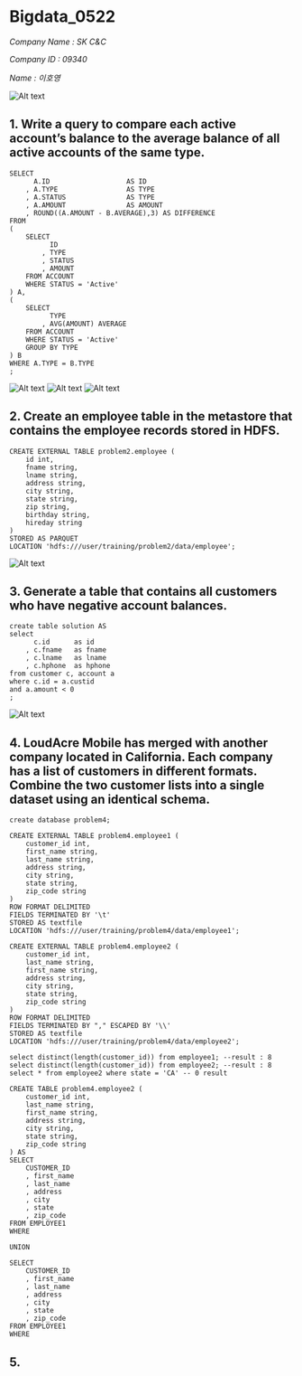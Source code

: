 # Bigdata_0522

*Company Name : SK C&C*

*Company ID : 09340*

*Name : 이호영*


![Alt text](https://github.com/Lee-Ho-Young/Bigdata_0416/blob/master/picture.png)



## 1. Write a query to compare each active account’s balance to the average balance of all active accounts of the same type.

```
SELECT 
      A.ID                   AS ID
    , A.TYPE                 AS TYPE
    , A.STATUS               AS TYPE
    , A.AMOUNT               AS AMOUNT
    , ROUND((A.AMOUNT - B.AVERAGE),3) AS DIFFERENCE
FROM 
(
    SELECT
          ID
        , TYPE
        , STATUS
        , AMOUNT
    FROM ACCOUNT
    WHERE STATUS = 'Active'
) A,
(
    SELECT 
          TYPE
        , AVG(AMOUNT) AVERAGE
    FROM ACCOUNT
    WHERE STATUS = 'Active'
    GROUP BY TYPE
) B
WHERE A.TYPE = B.TYPE
;
```

![Alt text](https://github.com/Lee-Ho-Young/bigdata_0520/blob/master/contents/1-1.PNG)
![Alt text](https://github.com/Lee-Ho-Young/bigdata_0520/blob/master/contents/1-2.PNG)
![Alt text](https://github.com/Lee-Ho-Young/bigdata_0520/blob/master/contents/1-3.PNG)





## 2. Create an employee table in the metastore that contains the employee records stored in HDFS.

```
CREATE EXTERNAL TABLE problem2.employee (
    id int,
    fname string,
    lname string,
    address string,
    city string,
    state string,
    zip string,
    birthday string,
    hireday string
)
STORED AS PARQUET
LOCATION 'hdfs:///user/training/problem2/data/employee';
```

![Alt text](https://github.com/Lee-Ho-Young/bigdata_0520/blob/master/contents/part2_2_result.PNG)


## 3. Generate a table that contains all customers who have negative account balances.

```
create table solution AS
select
      c.id      as id
    , c.fname   as fname
    , c.lname   as lname
    , c.hphone  as hphone
from customer c, account a
where c.id = a.custid
and a.amount < 0
;
```

![Alt text](https://github.com/Lee-Ho-Young/bigdata_0520/blob/master/contents/part2_3_result.PNG)


## 4. LoudAcre Mobile has merged with another company located in California. Each company has a list of customers in different formats. Combine the two customer lists into a single dataset using an identical schema.

```
create database problem4;

CREATE EXTERNAL TABLE problem4.employee1 (
    customer_id int,
    first_name string,
    last_name string,
    address string,
    city string,
    state string,
    zip_code string
)
ROW FORMAT DELIMITED
FIELDS TERMINATED BY '\t'
STORED AS textfile
LOCATION 'hdfs:///user/training/problem4/data/employee1';

CREATE EXTERNAL TABLE problem4.employee2 (
    customer_id int,
    last_name string,
    first_name string,
    address string,
    city string,
    state string,
    zip_code string
)
ROW FORMAT DELIMITED
FIELDS TERMINATED BY "," ESCAPED BY '\\'
STORED AS textfile
LOCATION 'hdfs:///user/training/problem4/data/employee2';

select distinct(length(customer_id)) from employee1; --result : 8
select distinct(length(customer_id)) from employee2; --result : 8
select * from employee2 where state = 'CA' -- 0 result

CREATE TABLE problem4.employee2 (
    customer_id int,
    last_name string,
    first_name string,
    address string,
    city string,
    state string,
    zip_code string
) AS
SELECT 
    CUSTOMER_ID
    , first_name
    , last_name
    , address
    , city
    , state
    , zip_code
FROM EMPLOYEE1
WHERE

UNION

SELECT 
    CUSTOMER_ID
    , first_name
    , last_name
    , address
    , city
    , state
    , zip_code
FROM EMPLOYEE1
WHERE
```

## 5. 
